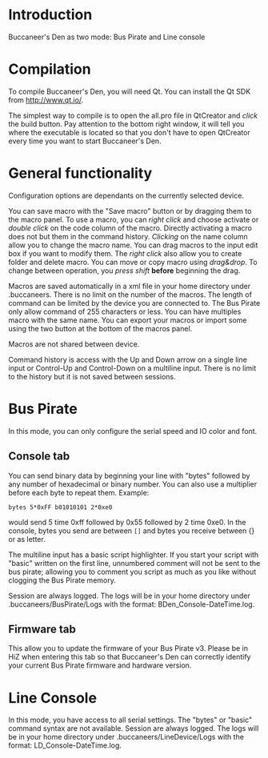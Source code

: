 # Introduction #

Buccaneer's Den as two mode: Bus Pirate and Line console

# Compilation #

To compile Buccaneer's Den, you will need Qt. You can install the Qt SDK from http://www.qt.io/.

The simplest way to compile is to open the all.pro file in QtCreator and _click_ the build button. Pay attention to the bottom right window, it will tell you where the executable is located so that you don't have to open QtCreator every time you want to start Buccaneer's Den.

# General functionality #

Configuration options are dependants on the currently selected device.

You can save macro with the "Save macro" button or by dragging them to the macro panel. To use a macro, you can _right click_ and choose activate or _double click_ on the code column of the macro. Directly activating a macro does not but them in the command history. _Clicking_ on the name column allow you to change the macro name. You can drag macros to the input edit box if you want to modify them. The _right click_ also allow you to create folder and delete macro. You can move or copy macro using _drag&drop_. To change between operation, you _press shift_ **before** beginning the drag.

Macros are saved automatically in a xml file in your home directory under .buccaneers. There is no limit on the number of the macros. The length of
command can be limited by the device you are connected to. The Bus Pirate
only allow command of 255 characters or less. You can have multiples macro with the same name. You can export your macros or import some using the two button at the bottom of the macros panel.

Macros are not shared between device.

Command history is access with the Up and Down arrow on a single line input or Control-Up and Control-Down on a multiline input. There is no limit to the history but it is not saved between sessions.

# Bus Pirate #

In this mode, you can only configure the serial speed and IO color and font.

## Console tab ##

You can send binary data by beginning your line with "bytes" followed by any number of hexadecimal or binary number. You can also use a multiplier before each byte to repeat them. Example:
```
bytes 5*0xFF b01010101 2*0xe0
```
would send 5 time 0xff followed by 0x55 followed by 2 time 0xe0. In the console, bytes you send are between `[]` and bytes you receive between {} or as letter.

The multiline input has a basic script highlighter.  If you start your script with "basic" written on the first line, unnumbered comment will not be sent to the bus pirate; allowing you to comment you script as much as you like without clogging the Bus Pirate memory.

Session are always logged. The logs will be in your home directory under .buccaneers/BusPirate/Logs with the format: BDen\_Console-DateTime.log.

## Firmware tab ##

This allow you to update the firmware of your Bus Pirate v3. Please be in HiZ when entering this tab so that Buccaneer's Den can correctly identify your current Bus Pirate firmware and hardware version.

# Line Console #

In this mode, you have access to all serial settings. The "bytes" or "basic" command syntax are not available. Session are always logged. The logs will be in your home directory under .buccaneers/LineDevice/Logs with the format: LD\_Console-DateTime.log.